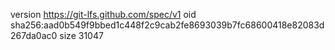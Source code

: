 version https://git-lfs.github.com/spec/v1
oid sha256:aad0b549f9bbed1c448f2c9cab2fe8693039b7fc68600418e82083d267da0ac0
size 31047
